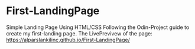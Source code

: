 # First-LandingPage
Simple Landing Page Using HTML/CSS
Following the Odin-Project guide to create my first-landing page. 
The LivePrevivew of the page: https://alparslankilinc.github.io/First-LandingPage/
